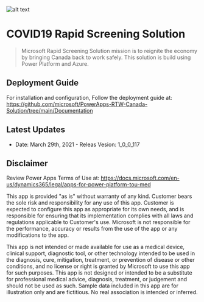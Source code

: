 ![alt text](https://store-images.s-microsoft.com/image/apps.39763.73792937-4301-4b9d-afe6-49c56a73671b.59a8c072-5293-44e2-a11d-c4e4dff9246c.3413aac0-262d-4181-813e-8f4c7feb2d1d)
# COVID19 Rapid Screening Solution

> Microsoft Rapid Screening Solution mission is to reignite the economy by bringing Canada back to work safely. This solution is build using Power Platform and Azure.

## Deployment Guide

For installation and configuration, Follow the deployment guide at: https://github.com/microsoft/PowerApps-RTW-Canada-Solution/tree/main/Documentation

## Latest Updates

- Date: March 29th, 2021 - Releas Vesion: 1_0_0_117

## Disclaimer
 
Review Power Apps Terms of Use at: https://docs.microsoft.com/en-us/dynamics365/legal/apps-for-power-platform-tou-med 

This app is provided "as is" without warranty of any kind. Customer bears the sole risk and responsibility for any use of this app. Customer is expected to configure this app as appropriate for its own needs, and is responsible for ensuring that its implementation complies with all laws and regulations applicable to Customer's use. Microsoft is not responsible for the performance, accuracy or results from the use of the app or any modifications to the app.

This app is not intended or made available for use as a medical device, clinical support, diagnostic tool, or other technology intended to be used in the diagnosis, cure, mitigation, treatment, or prevention of disease or other conditions, and no license or right is granted by Microsoft to use this app for such purposes. This app is not designed or intended to be a substitute for professional medical advice, diagnosis, treatment, or judgement and should not be used as such. Sample data included in this app are for illustration only and are fictitious. No real association is intended or inferred.
